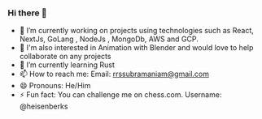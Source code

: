 ### Hi there 👋


- 🔭 I’m currently working on projects using technologies such as  React, NextJs, GoLang , NodeJs , MongoDb, AWS and GCP.
- 🔭 I'm also interested in Animation with Blender and would love to help collaborate on any projects
- 🌱 I’m currently learning Rust 
- 📫 How to reach me: Email: rrssubramaniam@gmail.com
- 😄 Pronouns: He/Him
- ⚡ Fun fact: You can challenge me on chess.com. Username: @heisenberks

<!--
**rrsrahul/rrsrahul** is a ✨ _special_ ✨ repository because its `README.md` (this file) appears on your GitHub profile.

Here are some ideas to get you started:

- 🔭 I’m currently working on projects using technologies such as  NodeJS,Flutter,GraphQl and React
- 🌱 I’m currently learning AR/VR using Unity
- 📫 How to reach me: Email: rahulrsgoku@gmail.com
- 😄 Pronouns: He/Him
- ⚡ Fun fact: You can challenge me on chess.com. Username: @heisenberks
-->
